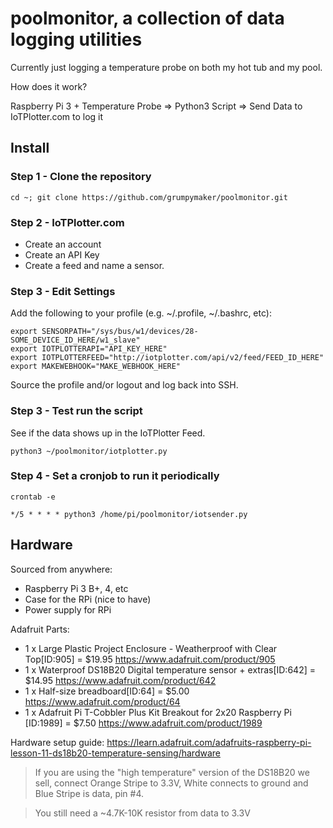  # poolmonitor, a collection of data logging utilities

Currently just logging a temperature probe on both my hot tub and my pool.

How does it work?

Raspberry Pi 3 + Temperature Probe => Python3 Script => Send Data to IoTPlotter.com to log it

## Install

### Step 1 - Clone the repository
```
cd ~; git clone https://github.com/grumpymaker/poolmonitor.git
```

### Step 2 - IoTPlotter.com

* Create an account
* Create an API Key
* Create a feed and name a sensor.

### Step 3 - Edit Settings

Add the following to your profile (e.g. ~/.profile, ~/.bashrc, etc):
```
export SENSORPATH="/sys/bus/w1/devices/28-SOME_DEVICE_ID_HERE/w1_slave"
export IOTPLOTTERAPI="API_KEY_HERE"
export IOTPLOTTERFEED="http://iotplotter.com/api/v2/feed/FEED_ID_HERE"
export MAKEWEBHOOK="MAKE_WEBHOOK_HERE"
```

Source the profile and/or logout and log back into SSH.

### Step 3 - Test run the script

See if the data shows up in the IoTPlotter Feed.
```
python3 ~/poolmonitor/iotplotter.py
```

### Step 4 - Set a cronjob to run it periodically

```
crontab -e

*/5 * * * * python3 /home/pi/poolmonitor/iotsender.py
```

## Hardware

Sourced from anywhere:
* Raspberry Pi 3 B+, 4, etc
* Case for the RPi (nice to have)
* Power supply for RPi

Adafruit Parts:
* 1 x Large Plastic Project Enclosure - Weatherproof with Clear Top[ID:905] = $19.95
  https://www.adafruit.com/product/905
* 1 x Waterproof DS18B20 Digital temperature sensor + extras[ID:642] = $14.95
  https://www.adafruit.com/product/642
* 1 x Half-size breadboard[ID:64] = $5.00
  https://www.adafruit.com/product/64
* 1 x Adafruit Pi T-Cobbler Plus Kit Breakout for 2x20 Raspberry Pi [ID:1989] = $7.50
  https://www.adafruit.com/product/1989

Hardware setup guide: https://learn.adafruit.com/adafruits-raspberry-pi-lesson-11-ds18b20-temperature-sensing/hardware
> If you are using the "high temperature" version of the DS18B20 we sell, connect Orange Stripe to 3.3V, White connects to ground and Blue Stripe is data, pin #4.

> You still need a ~4.7K-10K resistor from data to 3.3V
  
